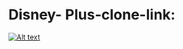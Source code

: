 # Disney- Plus-clone-link:
[![Alt text](https://img.youtube.com/vi/qSGzSxH5S7k/0.jpg)](https://www.youtube.com/watch?v=qSGzSxH5S7k)
